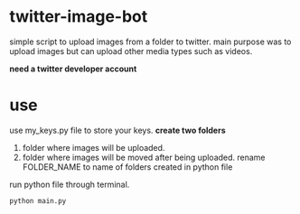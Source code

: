 # twitter-image-bot
simple script to upload images from a folder to twitter.
main purpose was to upload images but can upload other media types such as videos.

**need a twitter developer account**

# use
use my_keys.py file to store your keys.
**create two folders**
1. folder where images will be uploaded.
2. folder where images will be moved after being uploaded.
rename FOLDER_NAME to name of folders created in python file

run python file through terminal.
```
python main.py
```
